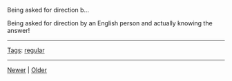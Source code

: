 <!--
title: Being asked for direction by an English person and actually knowing the answer!
date: 2020-06-28T14:49:39.855Z
tags: regular
-->




Being asked for direction b...
<p>Being asked for direction by an English person and actually knowing the answer!</p>

<!--BOTTOM-POST-NAVIGATION-->
---

[Tags](tags.md): [regular](tag-regular.md)

---

[Newer](110548166627.md) | [Older](111072547477.md)